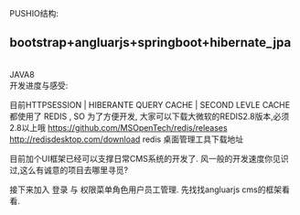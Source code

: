 PUSHIO结构:</br>
<h2>bootstrap+angluarjs+springboot+hibernate_jpa</h2></br>
JAVA8
</br>
开发进度与感受:</br>

目前HTTPSESSION | HIBERANTE QUERY CACHE | SECOND LEVLE CACHE都使用了 REDIS , SO 为了方便开发, 大家可以下载大微软的REDIS2.8版本,必须2.8以上哦
https://github.com/MSOpenTech/redis/releases</br>
http://redisdesktop.com/download redis 桌面管理工具下载地址

目前加个UI框架已经可以支撑日常CMS系统的开发了. 风一般的开发速度你见识过,这么有诚意的项目去哪里寻觅?

接下来加入 登录 与 权限菜单角色用户员工管理. 先找找angluarjs cms的框架看看. 

